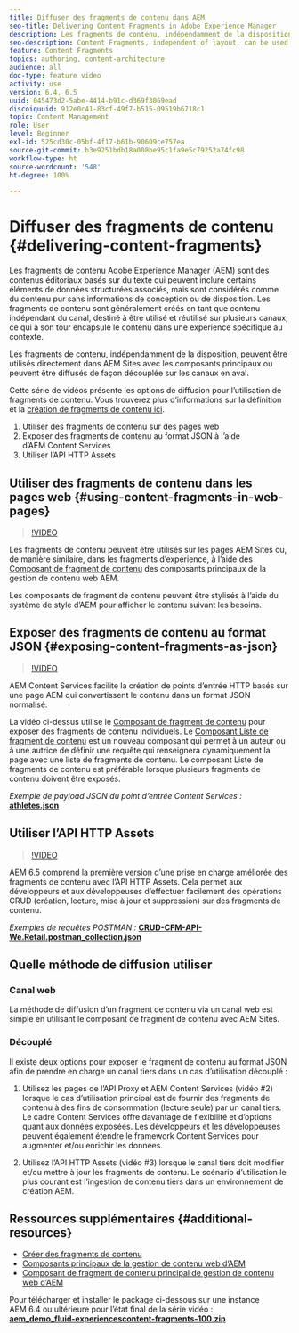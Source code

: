```yaml
---
title: Diffuser des fragments de contenu dans AEM
seo-title: Delivering Content Fragments in Adobe Experience Manager
description: Les fragments de contenu, indépendamment de la disposition, peuvent être utilisés directement dans AEM Sites avec les composants principaux ou peuvent être diffusés de façon découplée sur les canaux en aval.
seo-description: Content Fragments, independent of layout, can be used directly in AEM Sites with Core Components or can be delivered in a headless manner to downstream channels.
feature: Content Fragments
topics: authoring, content-architecture
audience: all
doc-type: feature video
activity: use
version: 6.4, 6.5
uuid: 045473d2-5abe-4414-b91c-d369f3069ead
discoiquuid: 912e0c41-83cf-49f7-b515-09519b6718c1
topic: Content Management
role: User
level: Beginner
exl-id: 525cd30c-05bf-4f17-b61b-90609ce757ea
source-git-commit: b3e9251bdb18a008be95c1fa9e5c79252a74fc98
workflow-type: ht
source-wordcount: '548'
ht-degree: 100%

---
```


# Diffuser des fragments de contenu {#delivering-content-fragments}

Les fragments de contenu Adobe Experience Manager (AEM) sont des contenus éditoriaux basés sur du texte qui peuvent inclure certains éléments de données structurées associés, mais sont considérés comme du contenu pur sans informations de conception ou de disposition. Les fragments de contenu sont généralement créés en tant que contenu indépendant du canal, destiné à être utilisé et réutilisé sur plusieurs canaux, ce qui à son tour encapsule le contenu dans une expérience spécifique au contexte.

Les fragments de contenu, indépendamment de la disposition, peuvent être utilisés directement dans AEM Sites avec les composants principaux ou peuvent être diffusés de façon découplée sur les canaux en aval.

Cette série de vidéos présente les options de diffusion pour l’utilisation de fragments de contenu. Vous trouverez plus d’informations sur la définition et la [création de fragments de contenu ici](content-fragments-feature-video-use.md).

1. Utiliser des fragments de contenu sur des pages web
2. Exposer des fragments de contenu au format JSON à l’aide d’AEM Content Services
3. Utiliser l’API HTTP Assets

## Utiliser des fragments de contenu dans les pages web {#using-content-fragments-in-web-pages}

>[!VIDEO](https://video.tv.adobe.com/v/22449?quality=12&learn=on)

Les fragments de contenu peuvent être utilisés sur les pages AEM Sites ou, de manière similaire, dans les fragments d’expérience, à l’aide des [Composant de fragment de contenu](https://experienceleague.adobe.com/docs/experience-manager-core-components/using/components/content-fragment-component.html?lang=fr) des composants principaux de la gestion de contenu web AEM.

Les composants de fragment de contenu peuvent être stylisés à l’aide du système de style d’AEM pour afficher le contenu suivant les besoins.

## Exposer des fragments de contenu au format JSON {#exposing-content-fragments-as-json}

>[!VIDEO](https://video.tv.adobe.com/v/22448?quality=12&learn=on)

AEM Content Services facilite la création de points d’entrée HTTP basés sur une page AEM qui convertissent le contenu dans un format JSON normalisé.

La vidéo ci-dessus utilise le [Composant de fragment de contenu](https://experienceleague.adobe.com/docs/experience-manager-core-components/using/components/content-fragment-component.html?lang=fr) pour exposer des fragments de contenu individuels. Le [Composant Liste de fragment de contenu](https://experienceleague.adobe.com/docs/experience-manager-core-components/using/wcm-components/content-fragment-list.html?lang=fr) est un nouveau composant qui permet à un auteur ou à une autrice de définir une requête qui renseignera dynamiquement la page avec une liste de fragments de contenu. Le composant Liste de fragments de contenu est préférable lorsque plusieurs fragments de contenu doivent être exposés.

*Exemple de payload JSON du point d’entrée Content Services :*\
**[athletes.json](assets/athletes.json)**

## Utiliser l’API HTTP Assets

>[!VIDEO](https://video.tv.adobe.com/v/26390?quality=12&learn=on)

AEM 6.5 comprend la première version d’une prise en charge améliorée des fragments de contenu avec l’API HTTP Assets. Cela permet aux développeurs et aux développeuses d’effectuer facilement des opérations CRUD (création, lecture, mise à jour et suppression) sur des fragments de contenu.

*Exemples de requêtes POSTMAN :*
**[CRUD-CFM-API-We.Retail.postman_collection.json](assets/CRUD-CFM-API-We.Retail.postman_collection.json)**

## Quelle méthode de diffusion utiliser

### Canal web

La méthode de diffusion d’un fragment de contenu via un canal web est simple en utilisant le composant de fragment de contenu avec AEM Sites.

### Découplé

Il existe deux options pour exposer le fragment de contenu au format JSON afin de prendre en charge un canal tiers dans un cas d’utilisation découplé :

1. Utilisez les pages de l’API Proxy et AEM Content Services (vidéo #2) lorsque le cas d’utilisation principal est de fournir des fragments de contenu à des fins de consommation (lecture seule) par un canal tiers. Le cadre Content Services offre davantage de flexibilité et d’options quant aux données exposées. Les développeurs et les développeuses peuvent également étendre le framework Content Services pour augmenter et/ou enrichir les données.

2. Utilisez l’API HTTP Assets (vidéo #3) lorsque le canal tiers doit modifier et/ou mettre à jour les fragments de contenu. Le scénario d’utilisation le plus courant est l’ingestion de contenu tiers dans un environnement de création AEM.

## Ressources supplémentaires {#additional-resources}

* [Créer des fragments de contenu](content-fragments-feature-video-use.md)
* [Composants principaux de la gestion de contenu web d’AEM](https://experienceleague.adobe.com/docs/experience-manager-core-components/using/introduction.html?lang=fr)
* [Composant de fragment de contenu principal de gestion de contenu web d’AEM](https://experienceleague.adobe.com/docs/experience-manager-core-components/using/components/content-fragment-component.html?lang=fr)

Pour télécharger et installer le package ci-dessous sur une instance AEM 6.4 ou ultérieure pour l’état final de la série vidéo :\
**[aem_demo_fluid-experiencescontent-fragments-100.zip](assets/aem_demo_fluid-experiencescontent-fragments-100.zip)**
